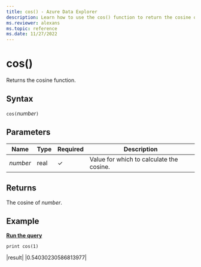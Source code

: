 ```yaml
---
title: cos() - Azure Data Explorer
description: Learn how to use the cos() function to return the cosine of the input value.
ms.reviewer: alexans
ms.topic: reference
ms.date: 11/27/2022
---
```

# cos()

Returns the cosine function.

## Syntax

`cos(`*number*`)`

## Parameters

| Name | Type | Required | Description |
|--|--|--|--|
| *number* | real | &check; | Value for which to calculate the cosine. |

## Returns

The cosine of *number*.

## Example

[**Run the query**](https://dataexplorer.azure.com/clusters/help/databases/Samples?query=H4sIAAAAAAAAAysoyswrUUjOL9Yw1AQAT2Uc+QwAAAA=)

```kusto
print cos(1)
```

|result|
|0.54030230586813977|
